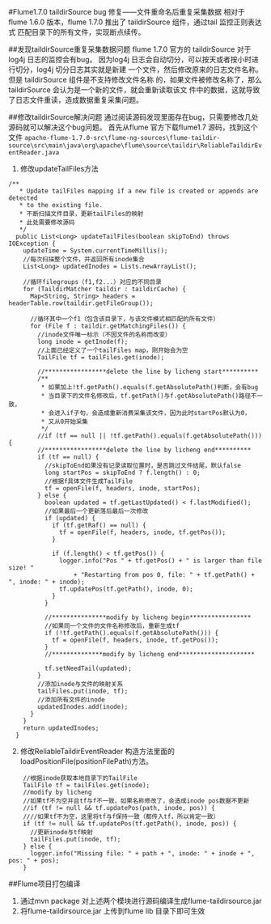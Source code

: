 #Flume1.7.0 taildirSource bug 修复——文件重命名后重复采集数据
相对于flume 1.6.0 版本，flume 1.7.0 推出了 taildirSource 组件，通过tail 监控正则表达式
匹配目录下的所有文件，实现断点续传。

##发现taildirSource重复采集数据问题
flume 1.7.0 官方的 taildirSource 对于log4j 日志的监控会有bug。
因为log4j 日志会自动切分，可以按天或者按小时进行切分，log4j 切分日志其实就是新建
一个文件，然后修改原来的日志文件名称。但是 taildirSource 组件是不支持修改文件名称
的，如果文件被修改名称了，那么taildirSource 会认为是一个新的文件，就会重新读取该文
件中的数据，这就导致了日志文件重读，造成数据重复采集问题。

##修改taildirSource解决问题
通过阅读源码发现里面存在bug，只需要修改几处源码就可以解决这个bug问题。
首先从flume 官方下载flume1.7 源码，找到这个文件
`apache-flume-1.7.0-src\flume-ng-sources\flume-taildir-source\src\main\java\org\apache\flume\source\taildir\ReliableTaildirEventReader.java`

1. 修改updateTailFiles方法
```
/**
   * Update tailFiles mapping if a new file is created or appends are detected
   * to the existing file.
   * 不断扫描文件目录，更新tailFiles的映射
   * 此处需要修改源码
   */
  public List<Long> updateTailFiles(boolean skipToEnd) throws IOException {
    updateTime = System.currentTimeMillis();
    //每次扫描整个文件，并返回所有inode集合
    List<Long> updatedInodes = Lists.newArrayList();

    //循环filegroups（f1,f2...）对应的不同目录
    for (TaildirMatcher taildir : taildirCache) {
      Map<String, String> headers = headerTable.row(taildir.getFileGroup());

      //循环其中一个f1（包含该目录下，与该文件模式相匹配的所有文件）
      for (File f : taildir.getMatchingFiles()) {
        //inode文件唯一标示（不因文件的名称而改变）
        long inode = getInode(f);
        //上面已经定义了一个tailFiles map，刚开始会为空
        TailFile tf = tailFiles.get(inode);

        //*****************delete the line by licheng start**********
        /**
         * 如果加上!tf.getPath().equals(f.getAbsolutePath()判断，会有bug
         * 当目录下的文件名修改后，tf.getPath()与f.getAbsolutePath()路径不一致，
         * 会进入if子句，会造成重新消费采集该文件，因为此时startPos默认为0，
         * 又从0开始采集
         */
        //if (tf == null || !tf.getPath().equals(f.getAbsolutePath())) {
        //*****************delete the line by licheng end**********
        if (tf == null) {
          //skipToEnd如果没有记录读取位置时，是否跳过文件结尾，默认false
          long startPos = skipToEnd ? f.length() : 0;
          //根据f具体文件生成TailFile
          tf = openFile(f, headers, inode, startPos);
        } else {
          boolean updated = tf.getLastUpdated() < f.lastModified();
          //如果最后一个更新落后最后一次修改
          if (updated) {
            if (tf.getRaf() == null) {
              tf = openFile(f, headers, inode, tf.getPos());
            }

            if (f.length() < tf.getPos()) {
              logger.info("Pos " + tf.getPos() + " is larger than file size! "
                  + "Restarting from pos 0, file: " + tf.getPath() + ", inode: " + inode);
              tf.updatePos(tf.getPath(), inode, 0);
            }
          }

          //***************modify by licheng begin*****************
          //如果同一个文件的文件名称修改后，重新生成tf
          if (!tf.getPath().equals(f.getAbsolutePath())) {
            tf = openFile(f, headers, inode, tf.getPos());
          }
          //**************modify by licheng end*********************

          tf.setNeedTail(updated);
        }
        //添加inode与文件的映射关系
        tailFiles.put(inode, tf);
        //添加所有文件的inode
        updatedInodes.add(inode);
      }
    }
    return updatedInodes;
  }
```

2. 修改ReliableTaildirEventReader 构造方法里面的loadPositionFile(positionFilePath)方法。
```
    //根据inode获取本地目录下的TailFile
    TailFile tf = tailFiles.get(inode);
    //modify by licheng
    //如果tf不为空并且tf与f不一致，如果名称修改了，会造成inode pos数据不更新
    //if (tf != null && tf.updatePos(path, inode, pos)) {
    ////如果tf不为空，这里将tf与f保持一致（都传入tf，所以肯定一致）
    if (tf != null && tf.updatePos(tf.getPath(), inode, pos)) {
      //更新inode与tf映射
      tailFiles.put(inode, tf);
    } else {
      logger.info("Missing file: " + path + ", inode: " + inode + ", pos: " + pos);
    }
```

##Flume项目打包编译
1. 通过mvn package 对上述两个模块进行源码编译生成flume-taildirsource.jar
2. 将flume-taildirsource.jar 上传到flume lib 目录下即可生效

